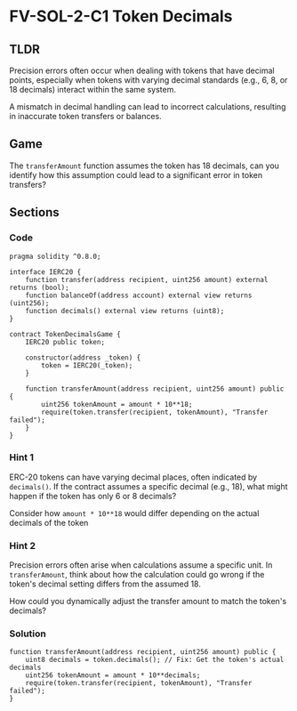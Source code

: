 # FV-SOL-2-C1 Token Decimals

## TLDR

Precision errors often occur when dealing with tokens that have decimal points, especially when tokens with varying decimal standards (e.g., 6, 8, or 18 decimals) interact within the same system.

A mismatch in decimal handling can lead to incorrect calculations, resulting in inaccurate token transfers or balances.

## Game

The `transferAmount` function assumes the token has 18 decimals, can you identify how this assumption could lead to a significant error in token transfers?

## Sections
### Code
```solidity
pragma solidity ^0.8.0;

interface IERC20 {
    function transfer(address recipient, uint256 amount) external returns (bool);
    function balanceOf(address account) external view returns (uint256);
    function decimals() external view returns (uint8);
}

contract TokenDecimalsGame {
    IERC20 public token;

    constructor(address _token) {
        token = IERC20(_token);
    }

    function transferAmount(address recipient, uint256 amount) public {
        uint256 tokenAmount = amount * 10**18;
        require(token.transfer(recipient, tokenAmount), "Transfer failed");
    }
}
```


### Hint 1
ERC-20 tokens can have varying decimal places, often indicated by `decimals()`. If the contract assumes a specific decimal (e.g., 18), what might happen if the token has only 6 or 8 decimals?

Consider how `amount * 10**18` would differ depending on the actual decimals of the token


### Hint 2
Precision errors often arise when calculations assume a specific unit. In `transferAmount`, think about how the calculation could go wrong if the token's decimal setting differs from the assumed 18.

How could you dynamically adjust the transfer amount to match the token's decimals?


### Solution
```solidity
function transferAmount(address recipient, uint256 amount) public {
    uint8 decimals = token.decimals(); // Fix: Get the token's actual decimals
    uint256 tokenAmount = amount * 10**decimals;
    require(token.transfer(recipient, tokenAmount), "Transfer failed");
}
```


